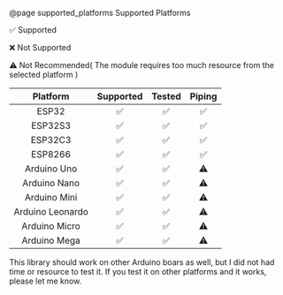@page supported_platforms Supported Platforms

✅ Supported

❌ Not Supported

⚠️ Not Recommended( The module requires too much resource from the selected platform )

|   **Platform**   | **Supported** | **Tested** | **Piping** |
|:----------------:|:-------------:|:----------:|:----------:|
|       ESP32      |       ✅       |      ✅     |      ✅     |
|      ESP32S3     |       ✅       |      ✅     |      ✅     |
|      ESP32C3     |       ✅       |      ✅     |      ✅     |
|      ESP8266     |       ✅       |      ✅     |      ✅     |
|    Arduino Uno   |       ✅       |      ✅     |      ⚠️     |
|   Arduino Nano   |       ✅       |      ✅     |      ⚠️     |
|   Arduino Mini   |       ✅       |      ✅     |      ⚠️     |
| Arduino Leonardo |       ✅       |      ✅     |      ⚠️     |
|   Arduino Micro  |       ✅       |      ✅     |      ⚠️     |
|   Arduino Mega   |       ✅       |      ✅     |      ⚠️     |

This library should work on other Arduino boars as well, but I did not had time or resource to test it. If you test it on other platforms
and it works, please let me know.